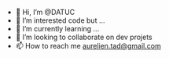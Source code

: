 - 👋 Hi, I’m @DATUC
- 👀 I’m interested code but ...
- 🌱 I’m currently learning ...
- 💞️ I’m looking to collaborate on dev projets
- 📫 How to reach me aurelien.tad@gmail.com

<!---
DATUC/DATUC is a ✨ special ✨ repository because its `README.md` (this file) appears on your GitHub profile.
You can click the Preview link to take a look at your changes.
--->
